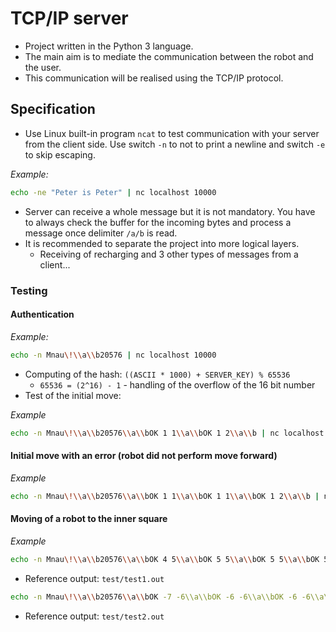 # TCP/IP server #

* Project written in the Python 3 language.
* The main aim is to mediate the communication between the robot and the user.
* This communication will be realised using the TCP/IP protocol.

## Specification ##

* Use Linux built-in program `ncat` to test communication with your server from the client side. Use switch `-n` to not to print a newline and switch `-e` to skip escaping.

*Example:*
``` bash
echo -ne "Peter is Peter" | nc localhost 10000
```

* Server can receive a whole message but it is not mandatory. You have to always check the buffer for the incoming bytes and process a message once delimiter `/a/b` is read.
* It is recommended to separate the project into more logical layers.
    * Receiving of recharging and 3 other types of messages from a client...

### Testing ###

#### Authentication ####

*Example:*
``` bash
echo -n Mnau\!\\a\\b20576 | nc localhost 10000
```

* Computing of the hash: `((ASCII * 1000) + SERVER_KEY) % 65536`
    * `65536 = (2^16) - 1` - handling of the overflow of the 16 bit number
* Test of the initial move:

*Example*
``` bash
echo -n Mnau\!\\a\\b20576\\a\\bOK 1 1\\a\\bOK 1 2\\a\\b | nc localhost 10000
```

#### Initial move with an error (robot did not perform move forward) ####

*Example*
``` bash
echo -n Mnau\!\\a\\b20576\\a\\bOK 1 1\\a\\bOK 1 1\\a\\bOK 1 2\\a\\b | nc localhost 10000
```

#### Moving of a robot to the inner square ####

*Example*
``` bash
echo -n Mnau\!\\a\\b20576\\a\\bOK 4 5\\a\\bOK 5 5\\a\\bOK 5 5\\a\\bOK 5 4\\a\\bOK 5 3\\a\\bOK 5 2\\a\\bOK 5 2\\a\\bOK 4 2\\a\\bOK 3 2\\a\\bOK 2 2\\a\\b | nc localhost 10000
```

* Reference output: `test/test1.out`

``` bash
echo -n Mnau\!\\a\\b20576\\a\\bOK -7 -6\\a\\bOK -6 -6\\a\\bOK -6 -6\\a\\bOK -6 -6\\a\\bOK -6 -6\\a\\bOK -6 -5\\a\\bOK -6 -4\\a\\bOK -6 -3\\a\\bOK -6 -2\\a\\bOK -6 -1\\a\\bOK -6 0\\a\\bOK -6 1\\a\\bOK -6 2\\a\\bOK -6 2\\a\\bOK -5 2\\a\\bOK -4 2\\a\\bOK -3 2\\a\\bOK -2 2\\a\\bOK -1 2\\a\\bOK 0 2\\a\\bOK 1 2\\a\\bOK 2 2\\a\\b | nc localhost 10000
```

* Reference output: `test/test2.out`

